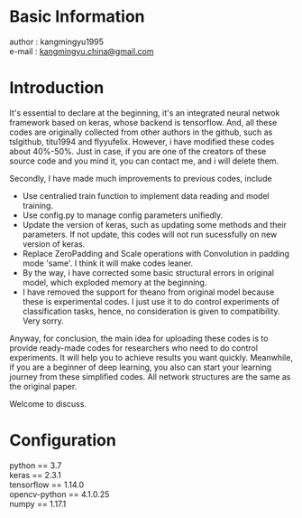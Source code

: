 # Basic Information
author  : kangmingyu1995<br>
e-mail  : kangmingyu.china@gmail.com


# Introduction
It's essential to declare at the beginning, it's an integrated neural netwok framework based on keras, whose backend is tensorflow. And, all these codes are originally collected from other authors in the github, such as tslgithub, titu1994 and flyyufelix. However, i have modified these codes about 40%-50%. Just in case, if you are one of the creators of these source code and you mind it, you can contact me, and i will delete them.  

Secondly, I have made much improvements to previous codes, include
- Use centralied train function to implement data reading and model training.
- Use config.py to manage config parameters unifiedly. 
- Update the version of keras, such as updating some methods and their parameters. If not update, this codes will not run sucessfully on new version of keras.
- Replace ZeroPadding and Scale operations with Convolution in padding mode 'same'. I think it will make codes leaner.
- By the way, i have corrected some basic structural errors in original model, which exploded memory at the beginning.
- I have removed the support for theano from original model because these is experimental codes. I just use it to do control experiments of classification tasks, hence, no consideration is given to compatibility. Very sorry.    

Anyway, for conclusion, the main idea for uploading these codes is to provide ready-made codes for researchers who need to do control experiments. It will help you to achieve results you want quickly. Meanwhile, if you are a beginner of deep learning, you also can start your learning journey from these simplified codes. All network structures are the same as the original paper.

Welcome to discuss.


# Configuration
python == 3.7<br>
keras == 2.3.1<br>
tensorflow == 1.14.0<br>
opencv-python == 4.1.0.25<br>
numpy == 1.17.1







